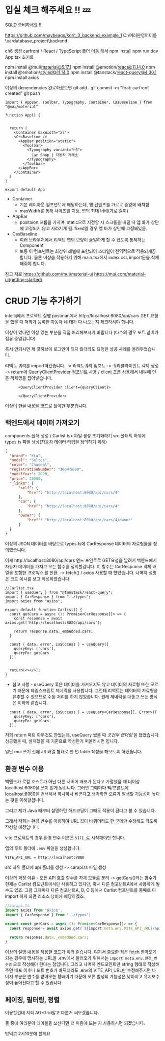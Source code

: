 # 입실 체크 해주세요 !! 💤
SQLD 준비하세요 !! 

https://github.com/maybeags/korit_3_backend_example_1
C:\여러분영어이름\cardatabase_project\backend

ch6 생성
carfront / React / TypeScript
폴더 이동 해서
npm install
npm run dev
App.tsx 초기화

npm install @mui/material@5.17.1
npm install @emotion/react@11.14.0
npm install @emotion/styled@11.14.0
npm install @tanstack/react-query@4.36.1
npm install axios

이상의 dependencies 완료하셨으면
git add .
git commit -m "feat: carfront created"
git push

```tsx
import { AppBar, Toolbar, Typography, Container, CssBaseline } from "@mui/material"

function App() {
  

  return (
    <Container maxWidth="xl">
    <CssBaseline />
      <AppBar position="static">
        <Toolbar>
          <Typography variant="h6">
            Car Shop | 자동차 거래소
          </Typography>
        </Toolbar>
      </AppBar>
    </Container>
  )
}

export default App

```

- Container
  - 기본 레이아웃 컴포넌트에 해당하는데, 앱 컨텐츠를 가로로 중앙에 배치함
  - maxWidth를 통해 사이즈를 지정, 앱의 최대 너비(가로 길이)
- AppBar
  - positoion 프롭을 가지며, static으로 지정할 시 스크롤을 내릴 때 앱 바가 상단에 고정되지 않고 사라지게 됨. fixed일 경우 앱 바가 상단에 고정돼있음.
- CssBaseline
  - 여러 브라우저에서 리액트 앱의 모양이 균일하게 할 수 있도록 통제하는 Component
  - 보통 이 컴포넌트는 최상위 레벨에 포함되어 스타일이 전역적으로 적용되게끔 합니다.
물론 이상을 적용하기 위해 main.tsx에서 index.css import문을 삭제해줘야 합니다.

참고 자료
https://github.com/mui/material-ui
https://mui.com/material-ui/getting-started/

# CRUD 기능 추가하기

intellij에서 프로젝트 실행
postman에서
http://localhost:8080/api/cars GET 요청을 했을 때
저희가 등록한 자동차 네 대가 다 나오는지 체크하셔야 합니다.

이상이 있다면 이상 있는 부분을 직접 처리해보시기 바랍니다
(다수의 경우 포트 넘버가 점유 중일겁니다)

혹시 안되시면 제 깃허브에 로그인이 되지 않더라도 요청한 성공 사례를 올려두었습니다.

리액트 쿼리를 import하겠습니다.
-> 리액트쿼리 임포트 -> 쿼리클라이언트 객체 생성 -> return에 QueriyClientProvider 컴포넌트 사용 / client 프롭 사용해서 내부에 만든 객체명을 집어넣습니다.

```tsx
      <QueryClientProvider client={queryClient}>
        
      </QueryClientProvider>
```
이상이 한글 내용을 코드로 풀이한 부분입니다.

## 백엔드에서 데이터 가져오기
components 폴더 생성 / Carlist.tsx 파일 생성
초기화하기
src 폴더의 하위에 types.ts 파일 생성(자동차 데이터 타입을 정의하기 위해)


```json
{
  "brand": "Kia",
  "model": "Seltos",
  "color": "Chacoal",
  "registrationNumber": "360수5690",
  "modelYear": 2020,
  "price": 28000,
  "_links": {
      "self": {
          "href": "http://localhost:8080/api/cars/4"
      },
      "car": {
          "href": "http://localhost:8080/api/cars/4"
      },
      "owner": {
          "href": "http://localhost:8080/api/cars/4/owner"
      }
  }
}
```

이상의 JSON 데이터를 바탕으로 types.ts에 CarResponse 데이터의 자료형들을 정의했습니다.

이제 http://localhost:8080/api/cars 엔드 포인트로 GET요청을 날려서 백엔드에서 자동차 데이터를 가지고 오는 함수를 정의할겁니다. 이 함수는 CarResponse 객체 배열을 포함한 _프로미스_ 를 반환. -> fetch() / axios 사용할 때 했었습니다.
나머지 설명은 코드 예시를 보고 작성하겠습니다.

```tsx
//Carlist.tsx
import { useQuery } from "@tanstack/react-query";
import { CarResponse } from "../types";
import axios from "axios";

export default function Carlist() {
  const getCars = async (): Promise<CarResponse[]> => {
    const response = await axios.get('http://localhost:8080/api/cars');

    return response.data._embedded.cars;
  }

  const { data, error, isSuccess } = useQuery({
    queryKey: ['cars'],
    queryFn: getCars
  });


  return(<></>);
}
```
- 참고 사항 - useQuery 훅은 데이터를 가져오지도 않고 데이터의 자료형 또한 모르기 때문에 타입스크립트 제네릭을 사용합니다. 그런데 리액트는 데이터의 자료형을 유추할 수 있으므로 수동 처리를 하지 않았습니다. 원래 제네릭을 대놓고 쓰는 방식은 이하와 같습니다.
```tsx
  const { data, error, isSuccess } = useQuery<CarResponse[], Error>({
    queryKey: ['cars'],
    queryFn: getCars
  });
```

저희 return 파트 아무것도 안썼는데, useQuery 썼을 때 _조건부 렌더링_ 을 했었습니다. 성공했을 때, 실패했을 때 기준으로 작성한거 떠올리시면 됩니다.

일단 mui 쓰기 전에 JS 배열 형태로 한 번 table 작성을 해보도록 하겠습니다.

## 환경 변수 이용

백엔드가 로컬 호스트가 아닌 다른 서버에 배포가 된다고 가정했을 때 더이상 localhost:8080을 쓰지 않게 될겁니다. 그러면 그때마다 백/프론트에 localhost:8080을 검색해서 하나하나 바꾼다고 생각하면 오류가 발생할 가능성이 높다는 것을 이해할겁니다.

그리고 제가 Java 때부터 설명하던 하드코딩이 그때도 적용이 된다고 볼 수 있습니다.

그래서 저희는 환경 변수를 이용하여 URL 값이 바뀌더라도 한 군데만 수정해도 되도록 작성할 예정입니다.

vite 프로젝트의 경우 환경 변수 이름은 `VITE_`로 시작해야만 합니다.

앱의 루트 폴더에 `.env` 파일을 생성합니다.
```env
VITE_API_URL = http://localhost:8080
```

src 하위 폴더에 api 폴더를 생성 -> carapi.ts 파일 생성

이상의 과정 이유 - 모든 API 호출 함수를 자체 모듈로 분리 -> getCars()라는 함수가 현재는 Carlist 컴포넌트에서만 사용하고 있지만, 혹시 다른 컴포넌트A에서 사용하게 될 수도 있죠. 그럼 그때마다 다른 컴포넌트A, B, C 등에서 Carlist 컴포넌트를 통째로 다 import 하게 되면 리소스 낭비에 해당하겠죠.

```ts
//carapi.ts
import axios from "axios";
import { CarResponse } from "../types";

export const getCars = async (): Promise<CarResponse[]> => {
  const response = await axios.get(`${import.meta.env.VITE_API_URL}/api/cars`);

  return response.data._embedded.cars;
}
```
이상의 설명 내용을 적용한 코드가 위와 같습니다.
여기서 중요한 점은
fetch 받아오게 되는 경우에 명시하는 URL을 .env에서 불러오기 위해서는
`import.meta.env.환경_변수명` 으로 작성해야 한다는 점입니다. 그리고 나머지 엔드포인트만 string 형태로 작성해주면 배포 이후나 포트 번호가 바뀌더라도 .env의 VITE_API_URL만 수정해주시면 나머지 부분은 변수를 받아오는 형태이기 때문에 오류 발생의 가능성은 낮아지고 유지보수성이 높아진다고 할 수 있습니다.

## 페이징, 필터링, 정렬
이용할건데 저희 AG-Grid말고 다른거 써보겠습니다.

둘 중에 여러분이 테이블을 쓰신다면 더 마음에 드는 거 사용하시면 되겠습니다.

밥먹고 2시10분에 할게요